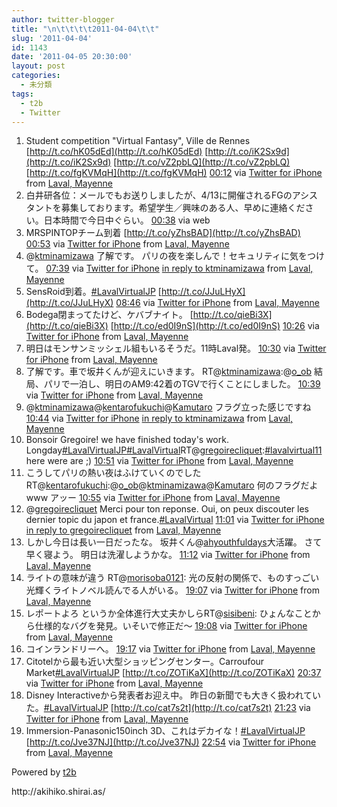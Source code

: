 ```yaml
---
author: twitter-blogger
title: "\n\t\t\t\t2011-04-04\t\t"
slug: '2011-04-04'
id: 1143
date: '2011-04-05 20:30:00'
layout: post
categories:
  - 未分類
tags:
  - t2b
  - Twitter
---
```


<div xmlns:georss="http://www.georss.org/georss">

1.  <span><span>Student competition "Virtual Fantasy", Ville de Rennes [http://t.co/hK05dEd](http://t.co/hK05dEd) [http://t.co/iK2Sx9d](http://t.co/iK2Sx9d) [http://t.co/vZ2pbLQ](http://t.co/vZ2pbLQ) [http://t.co/fgKVMqH](http://t.co/fgKVMqH)</span> <span>[<span>00:12</span>](http://twitter.com/o_ob/status/54863829095550976) <span>via [Twitter for iPhone](http://twitter.com/)</span> from [Laval, Mayenne<span></span>](http://maps.google.com/maps?q=48.06491807,-0.77173879)</span></span>
2.  <span><span>白井研各位：メールでもお送りしましたが、4/13に開催されるFGのアシスタントを募集しております。希望学生／興味のある人、早めに連絡ください。日本時間で今日中ぐらい。</span> <span>[<span>00:38</span>](http://twitter.com/o_ob/status/54870462206967809) <span>via web</span></span></span>
3.  <span><span>MRSPINTOPチーム到着 [http://t.co/yZhsBAD](http://t.co/yZhsBAD)</span> <span>[<span>00:53</span>](http://twitter.com/o_ob/status/54874272195289088) <span>via [Twitter for iPhone](http://twitter.com/)</span> from [Laval, Mayenne<span></span>](http://maps.google.com/maps?q=48.06493681,-0.77177053)</span></span>
4.  <span><span>@[ktminamizawa](http://twitter.com/ktminamizawa "ktminamizawa") 了解です。 パリの夜を楽しんで！セキュリティに気をつけて。</span> <span>[<span>07:39</span>](http://twitter.com/o_ob/status/54976449823780865) <span>via [Twitter for iPhone](http://twitter.com/)</span> [in reply to ktminamizawa](http://twitter.com/ktminamizawa/status/54975935174279168) from [Laval, Mayenne<span></span>](http://maps.google.com/maps?q=48.06487342,-0.77190929)</span></span>
5.  <span><span>SensRoid到着。[#LavalVirtualJP](http://twitter.com/search?q=%23LavalVirtualJP "#LavalVirtualJP") [http://t.co/JJuLHyX](http://t.co/JJuLHyX)</span> <span>[<span>08:46</span>](http://twitter.com/o_ob/status/54993255439405056) <span>via [Twitter for iPhone](http://twitter.com/)</span> from [Laval, Mayenne<span></span>](http://maps.google.com/maps?q=48.06489714,-0.77194603)</span></span>
6.  <span><span>Bodega閉まってたけど、ケバブナイト。 [http://t.co/qieBi3X](http://t.co/qieBi3X) [http://t.co/ed0I9nS](http://t.co/ed0I9nS)</span> <span>[<span>10:26</span>](http://twitter.com/o_ob/status/55018525311512577) <span>via [Twitter for iPhone](http://twitter.com/)</span> from [Laval, Mayenne<span></span>](http://maps.google.com/maps?q=48.07072346,-0.77184936)</span></span>
7.  <span><span>明日はモンサンミッシェル組もいるそうだ。11時Laval発。</span> <span>[<span>10:30</span>](http://twitter.com/o_ob/status/55019553587081216) <span>via [Twitter for iPhone](http://twitter.com/)</span> from [Laval, Mayenne<span></span>](http://maps.google.com/maps?q=48.07105670,-0.76943179)</span></span>
8.  <span><span>了解です。車で坂井くんが迎えにいきます。 RT@[ktminamizawa](http://twitter.com/ktminamizawa "ktminamizawa"):@[o_ob](http://twitter.com/o_ob "o_ob") 結局、パリで一泊し、明日のAM9:42着のTGVで行くことにしました。</span> <span>[<span>10:39</span>](http://twitter.com/o_ob/status/55021823783485440) <span>via [Twitter for iPhone](http://twitter.com/)</span> from [Laval, Mayenne<span></span>](http://maps.google.com/maps?q=48.07157242,-0.76508041)</span></span>
9.  <span><span>@[ktminamizawa](http://twitter.com/ktminamizawa "ktminamizawa")@[kentarofukuchi](http://twitter.com/kentarofukuchi "kentarofukuchi")@[Kamutaro](http://twitter.com/Kamutaro "Kamutaro") フラグ立った感じですね</span> <span>[<span>10:44</span>](http://twitter.com/o_ob/status/55023031315206144) <span>via [Twitter for iPhone](http://twitter.com/)</span> [in reply to ktminamizawa](http://twitter.com/ktminamizawa/status/55016042891714560) from [Laval, Mayenne<span></span>](http://maps.google.com/maps?q=48.07104805,-0.76810002)</span></span>
10.  <span><span>Bonsoir Gregoire! we have finished today's work. Longday[#LavalVirtualJP](http://twitter.com/search?q=%23LavalVirtualJP "#LavalVirtualJP")[#LavalVirtual](http://twitter.com/search?q=%23LavalVirtual "#LavalVirtual")RT@[gregoirecliquet](http://twitter.com/gregoirecliquet "gregoirecliquet"):[#lavalvirtual11](http://twitter.com/search?q=%23lavalvirtual11 "#lavalvirtual11") here were are ;)</span> <span>[<span>10:51</span>](http://twitter.com/o_ob/status/55024713944154113) <span>via [Twitter for iPhone](http://twitter.com/)</span> from [Laval, Mayenne<span></span>](http://maps.google.com/maps?q=48.07088345,-0.76856925)</span></span>
11.  <span><span>こうしてパリの熱い夜はふけていくのでした RT@[kentarofukuchi](http://twitter.com/kentarofukuchi "kentarofukuchi"):@[o_ob](http://twitter.com/o_ob "o_ob")@[ktminamizawa](http://twitter.com/ktminamizawa "ktminamizawa")@[Kamutaro](http://twitter.com/Kamutaro "Kamutaro") 何のフラグだよwww アッー</span> <span>[<span>10:55</span>](http://twitter.com/o_ob/status/55025795344760832) <span>via [Twitter for iPhone](http://twitter.com/)</span> from [Laval, Mayenne<span></span>](http://maps.google.com/maps?q=48.07097398,-0.76873249)</span></span>
12.  <span><span>@[gregoirecliquet](http://twitter.com/gregoirecliquet "gregoirecliquet") Merci pour ton reponse. Oui, on peux discouter les dernier topic du japon et france.[#LavalVirtual](http://twitter.com/search?q=%23LavalVirtual "#LavalVirtual")</span> <span>[<span>11:01</span>](http://twitter.com/o_ob/status/55027217150914560) <span>via [Twitter for iPhone](http://twitter.com/)</span> [in reply to gregoirecliquet](http://twitter.com/gregoirecliquet/status/55026117295357952) from [Laval, Mayenne<span></span>](http://maps.google.com/maps?q=48.07099753,-0.76871484)</span></span>
13.  <span><span>しかし今日は長い一日だったな。 坂井くん@[ahyouthfuldays](http://twitter.com/ahyouthfuldays "ahyouthfuldays")大活躍。 さて早く寝よう。 明日は洗濯しようかな。</span> <span>[<span>11:12</span>](http://twitter.com/o_ob/status/55029994983927809) <span>via [Twitter for iPhone](http://twitter.com/)</span> from [Laval, Mayenne<span></span>](http://maps.google.com/maps?q=48.07097398,-0.76873249)</span></span>
14.  <span><span>ライトの意味が違う RT@[morisoba0121](http://twitter.com/morisoba0121 "morisoba0121"): 光の反射の関係で、ものすっごい光輝くライトノベル読んでる人がいる。</span> <span>[<span>19:07</span>](http://twitter.com/o_ob/status/55149630236786688) <span>via [Twitter for iPhone](http://twitter.com/)</span> from [Laval, Mayenne<span></span>](http://maps.google.com/maps?q=48.07097398,-0.76873249)</span></span>
15.  <span><span>レポートよろ というか全体進行大丈夫かしらRT@[sisibeni](http://twitter.com/sisibeni "sisibeni"): ひょんなことから仕様的なバグを発見。いそいで修正だ～</span> <span>[<span>19:08</span>](http://twitter.com/o_ob/status/55149849288507392) <span>via [Twitter for iPhone](http://twitter.com/)</span> from [Laval, Mayenne<span></span>](http://maps.google.com/maps?q=48.07097398,-0.76873249)</span></span>
16.  <span><span>コインランドリーへ。</span> <span>[<span>19:17</span>](http://twitter.com/o_ob/status/55151950676754432) <span>via [Twitter for iPhone](http://twitter.com/)</span> from [Laval, Mayenne<span></span>](http://maps.google.com/maps?q=48.07108761,-0.76723163)</span></span>
17.  <span><span>Citotelから最も近い大型ショッピングセンター。Carroufour Market[#LavalVirtualJP](http://twitter.com/search?q=%23LavalVirtualJP "#LavalVirtualJP") [http://t.co/ZOTiKaX](http://t.co/ZOTiKaX)</span> <span>[<span>20:37</span>](http://twitter.com/o_ob/status/55172188541698048) <span>via [Twitter for iPhone](http://twitter.com/)</span> from [Laval, Mayenne<span></span>](http://maps.google.com/maps?q=48.07109456,-0.76727028)</span></span>
18.  <span><span>Disney Interactiveから発表者お迎え中。 昨日の新聞でも大きく扱われていた。[#LavalVirtualJP](http://twitter.com/search?q=%23LavalVirtualJP "#LavalVirtualJP") [http://t.co/cat7s2t](http://t.co/cat7s2t)</span> <span>[<span>21:23</span>](http://twitter.com/o_ob/status/55183789940416512) <span>via [Twitter for iPhone](http://twitter.com/)</span> from [Laval, Mayenne<span></span>](http://maps.google.com/maps?q=48.07067468,-0.77057281)</span></span>
19.  <span><span>Immersion-Panasonic150inch 3D、これはデカイな！[#LavalVirtualJP](http://twitter.com/search?q=%23LavalVirtualJP "#LavalVirtualJP") [http://t.co/Jve37NJ](http://t.co/Jve37NJ)</span> <span>[<span>22:54</span>](http://twitter.com/o_ob/status/55206619654529024) <span>via [Twitter for iPhone](http://twitter.com/)</span> from [Laval, Mayenne<span></span>](http://maps.google.com/maps?q=48.06493681,-0.77177053)</span></span>

</div>

Powered by [t2b](http://t2b.utilz.jp/)

<div>http://akihiko.shirai.as/</div>
